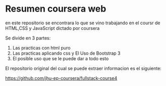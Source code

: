 # Resumen coursera web

en este repositorio se encontrara lo que se vino trabajando en el coursr de HTML,CSS y JavaScript dictado por coursera

Se divide en 3 partes:

1. Las practicas con html puro
2. Las practicas aplicando css y El Uso de Bootstrap 3
3. El posible uso que se le puede dar a todo esto

El repositorio original del cual se puede extraer informacion es el siguiente:

https://github.com/jhu-ep-coursera/fullstack-course4
